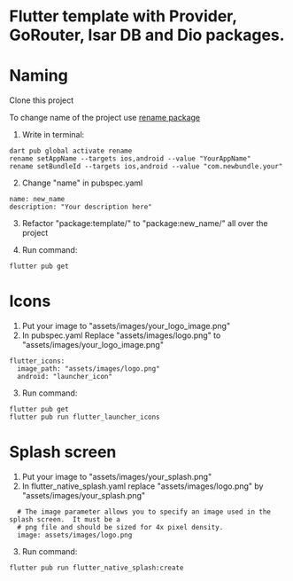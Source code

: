 # Flutter template with Provider, GoRouter, Isar DB and Dio packages.

# Naming

Clone this project

To change name of the project use [rename package](https://pub.dev/packages/rename)

1) Write in terminal:
```
dart pub global activate rename
rename setAppName --targets ios,android --value "YourAppName"
rename setBundleId --targets ios,android --value "com.newbundle.your"
```

2) Change "name" in pubspec.yaml
```
name: new_name
description: "Your description here"
```

3) Refactor "package:template/" to "package:new_name/" all over the project

4) Run command:
```
flutter pub get
```

# Icons

1) Put your image to "assets/images/your_logo_image.png"
2) In pubspec.yaml 
Replace "assets/images/logo.png" to "assets/images/your_logo_image.png"
```
flutter_icons:
  image_path: "assets/images/logo.png"
  android: "launcher_icon"
```
3) Run command:
```
flutter pub get
flutter pub run flutter_launcher_icons
```

# Splash screen
1) Put your image to "assets/images/your_splash.png"
2) In flutter_native_splash.yaml replace "assets/images/logo.png" by "assets/images/your_splash.png"
```
  # The image parameter allows you to specify an image used in the splash screen.  It must be a
  # png file and should be sized for 4x pixel density.
  image: assets/images/logo.png
```
3) Run command:
```
flutter pub run flutter_native_splash:create
```
